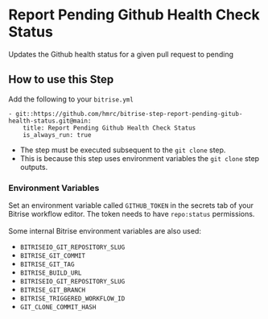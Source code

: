 # Report Pending Github Health Check Status

Updates the Github health status for a given pull request to pending

## How to use this Step

Add the following to your `bitrise.yml`

```
- git::https://github.com/hmrc/bitrise-step-report-pending-gitub-health-status.git@main:
    title: Report Pending Github Health Check Status
    is_always_run: true
```

* The step must be executed subsequent to the `git clone` step.
* This is because this step uses environment variables the `git clone` step outputs.

### Environment Variables

Set an environment variable called `GITHUB_TOKEN` in the secrets tab of your Bitrise workflow editor. The token needs to have `repo:status` permissions.
\
\
Some internal Bitrise environment variables are also used:
* `BITRISEIO_GIT_REPOSITORY_SLUG`
* `BITRISE_GIT_COMMIT`
* `BITRISE_GIT_TAG`
* `BITRISE_BUILD_URL`
* `BITRISEIO_GIT_REPOSITORY_SLUG`
* `BITRISE_GIT_BRANCH`
* `BITRISE_TRIGGERED_WORKFLOW_ID`
* `GIT_CLONE_COMMIT_HASH`
